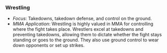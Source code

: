 ### **Wrestling**

- _Focus_: Takedowns, takedown defense, and control on the ground.
- _MMA Application_: Wrestling is highly valued in MMA for controlling where the fight takes place. Wrestlers excel at takedowns and preventing takedowns, allowing them to dictate whether the fight stays standing or goes to the ground. They also use ground control to wear down opponents or set up strikes.
